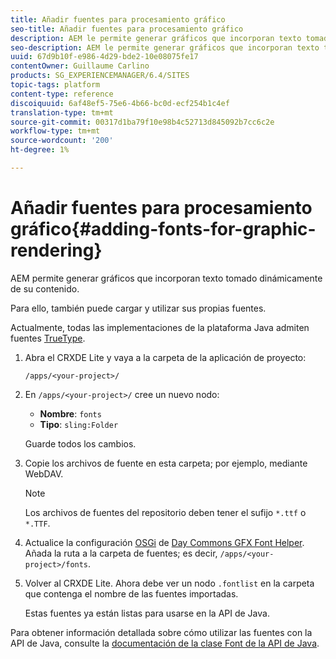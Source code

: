 ```yaml
---
title: Añadir fuentes para procesamiento gráfico
seo-title: Añadir fuentes para procesamiento gráfico
description: AEM le permite generar gráficos que incorporan texto tomado dinámicamente de su contenido
seo-description: AEM le permite generar gráficos que incorporan texto tomado dinámicamente de su contenido
uuid: 67d9b10f-e986-4d29-bde2-10e08075fe17
contentOwner: Guillaume Carlino
products: SG_EXPERIENCEMANAGER/6.4/SITES
topic-tags: platform
content-type: reference
discoiquuid: 6af48ef5-75e6-4b66-bc0d-ecf254b1c4ef
translation-type: tm+mt
source-git-commit: 00317d1ba79f10e98b4c52713d845092b7cc6c2e
workflow-type: tm+mt
source-wordcount: '200'
ht-degree: 1%

---
```



# Añadir fuentes para procesamiento gráfico{#adding-fonts-for-graphic-rendering}

AEM permite generar gráficos que incorporan texto tomado dinámicamente de su contenido.

Para ello, también puede cargar y utilizar sus propias fuentes.

Actualmente, todas las implementaciones de la plataforma Java admiten fuentes [TrueType](https://en.wikipedia.org/wiki/Truetype).

1. Abra el CRXDE Lite y vaya a la carpeta de la aplicación de proyecto:

   `/apps/<your-project>/`

1. En `/apps/<your-project>/` cree un nuevo nodo:

   * **Nombre**: `fonts`
   * **Tipo**: `sling:Folder`

   Guarde todos los cambios.

1. Copie los archivos de fuente en esta carpeta; por ejemplo, mediante WebDAV.

   >[!NOTE]
   >
   >Los archivos de fuentes del repositorio deben tener el sufijo `*.ttf` o `*.TTF`.

1. Actualice la configuración [OSGi](/help/sites-deploying/configuring-osgi.md) de [Day Commons GFX Font Helper](/help/sites-deploying/osgi-configuration-settings.md). Añada la ruta a la carpeta de fuentes; es decir, `/apps/<your-project>/fonts`.

1. Volver al CRXDE Lite. Ahora debe ver un nodo `.fontlist` en la carpeta que contenga el nombre de las fuentes importadas.

   Estas fuentes ya están listas para usarse en la API de Java.

Para obtener información detallada sobre cómo utilizar las fuentes con la API de Java, consulte la [documentación de la clase Font de la API de Java](https://download.oracle.com/javase/6/docs/api/java/awt/Font.html).

